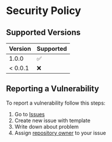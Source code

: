 # Security Policy

## Supported Versions

| Version | Supported          |
|---------|--------------------|
| 1.0.0   | :white_check_mark: |
| < 0.0.1 | :x:                |

## Reporting a Vulnerability

To report a vulnerability follow this steps:
1. Go to [Issues](https://github.com/stbestichhh/stlib-guard/issues)
2. Create new issue with template
3. Write down about problem
4. Assign [repository owner](https://github.com/stbestichhh) to your issue
